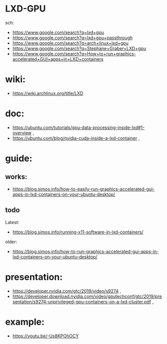 # LXD-GPU
sch:
- https://www.google.com/search?q=lxd+gpu
- https://www.google.com/search?q=lxd+gpu+passthrough
- https://www.google.com/search?q=arch+linux+lxd+gpu
- https://www.google.com/search?q=Stephane+Graber+LXD+gpu
- https://www.google.com/search?q=How+to+run+graphics-accelerated+GUI+apps+in+LXD+containers

# wiki:
- https://wiki.archlinux.org/title/LXD

# doc:
- https://ubuntu.com/tutorials/gpu-data-processing-inside-lxd#1-overview ,
- https://ubuntu.com/blog/nvidia-cuda-inside-a-lxd-container ,

# guide:
## works:
- https://blog.simos.info/how-to-easily-run-graphics-accelerated-gui-apps-in-lxd-containers-on-your-ubuntu-desktop/

## todo
Latest:
- https://blog.simos.info/running-x11-software-in-lxd-containers/

older:
- https://blog.simos.info/how-to-run-graphics-accelerated-gui-apps-in-lxd-containers-on-your-ubuntu-desktop/

# presentation:
- https://developer.nvidia.com/gtc/2019/video/s9274 ,
- https://developer.download.nvidia.com/video/gputechconf/gtc/2019/presentation/s9274-unprivileged-gpu-containers-on-a-lxd-cluster.pdf , 

# example:
- https://youtu.be/-Us8KPOhOCY
